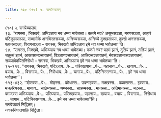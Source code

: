 ```yaml
---
title: १३० (१०) ५. रागपेय्यालम्

---
```

(१०) ५. रागपेय्यालम्  
९३. ‘‘रागस्स , भिक्खवे, अभिञ्ञाय नव धम्मा भावेतब्बा। कतमे नव? असुभसञ्ञा, मरणसञ्ञा, आहारे पटिकूलसञ्ञा, सब्बलोके अनभिरतसञ्ञा, अनिच्चसञ्ञा, अनिच्चे दुक्खसञ्ञा, दुक्खे अनत्तसञ्ञा, पहानसञ्ञा, विरागसञ्ञा – रागस्स, भिक्खवे अभिञ्ञाय इमे नव धम्मा भावेतब्बा’’ति।  
९४. ‘‘रागस्स, भिक्खवे, अभिञ्ञाय नव धम्मा भावेतब्बा। कतमे नव? पठमं झानं, दुतियं झानं, ततियं झानं, चतुत्थं झानं, आकासानञ्चायतनं, विञ्ञाणञ्चायतनं, आकिञ्चञ्ञायतनं, नेवसञ्ञानासञ्ञायतनं, सञ्ञावेदयितनिरोधो – रागस्स, भिक्खवे, अभिञ्ञाय इमे नव धम्मा भावेतब्बा’’ति।  
९५-११२. ‘‘रागस्स, भिक्खवे, परिञ्ञाय…पे॰… परिक्खयाय…पे॰… पहानाय…पे॰… खयाय…पे॰… वयाय…पे॰… विरागाय…पे॰… निरोधाय…पे॰… चागाय…पे॰… पटिनिस्सग्गाय…पे॰… इमे नव धम्मा भावेतब्बा’’।  
११३-४३२. ‘‘दोसस्स…पे॰… मोहस्स… कोधस्स… उपनाहस्स… मक्खस्स… पळासस्स… इस्साय… मच्छरियस्स… मायाय… साठेय्यस्स… थम्भस्स… सारम्भस्स… मानस्स… अतिमानस्स… मदस्स… पमादस्स अभिञ्ञाय…पे॰… परिञ्ञाय… परिक्खयाय… पहानाय… खयाय… वयाय… विरागाय… निरोधाय … चागाय… पटिनिस्सग्गाय…पे॰… इमे नव धम्मा भावेतब्बा’’ति।  
रागपेय्यालं निट्ठितम्।  
नवकनिपातपाळि निट्ठिता।  